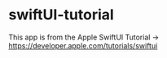 # swiftUI-tutorial

This app is from the Apple SwiftUI Tutorial -> https://developer.apple.com/tutorials/swiftui

